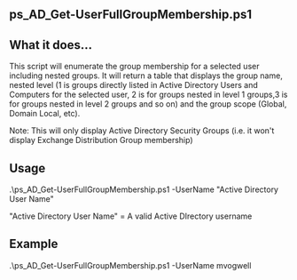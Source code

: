 ## ps_AD_Get-UserFullGroupMembership.ps1

## What it does...

This script will enumerate the group membership for a selected user including nested groups. It will return a table that displays the group name, nested level (1 is groups directly listed in Active Directory Users and Computers for the selected user, 2 is for groups nested in level 1 groups,3 is for groups nested in level 2 groups and so on) and the group scope (Global, Domain Local, etc).

Note: This will only display Active Directory Security Groups (i.e. it won't display Exchange Distribution Group membership)

## Usage

.\ps_AD_Get-UserFullGroupMembership.ps1 -UserName "Active Directory User Name"

"Active Directory User Name" = A valid Active DIrectory username

## Example 

.\ps_AD_Get-UserFullGroupMembership.ps1 -UserName mvogwell